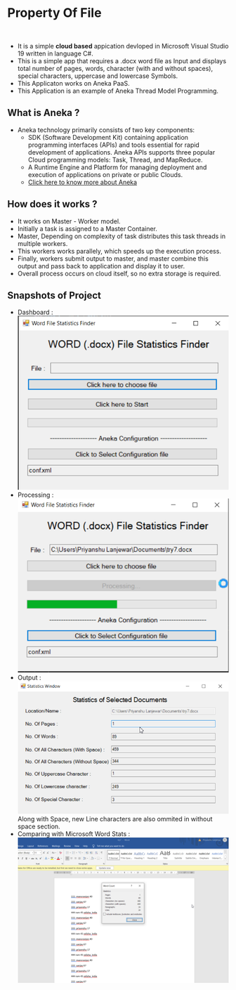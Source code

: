 <h1> Property Of File </h1> <br>
<ul>
  <li> It is a simple <b>cloud based</b> appication devloped in Microsoft Visual Studio 19 written in language C#.
<li> This is a simple app that requires a .docx word file as Input and displays total number of pages, words, character (with and without spaces), special characters, uppercase and lowercase Symbols.
<li> This Applicaton works on Aneka PaaS.
<li> This Application is an example of Aneka Thread Model Programming.
  </ul>
  
  <h2> What is Aneka ?</h2>
  
<ul>
  <li>Aneka technology primarily consists of two key components:
<ul>
<li>SDK (Software Development Kit) containing application programming interfaces (APIs) and tools essential for rapid development of applications. Aneka APIs supports three popular Cloud programming models: Task, Thread, and MapReduce.
  <li>
A Runtime Engine and Platform for managing deployment and execution of applications on private or public Clouds.
  <li> <a href="http://manjrasoft.com/index.html"> Click here to know more about Aneka </a>
    </ul></ul>

 <h2> How does it works ?</h2>
 <ul>
  <li> It works on Master - Worker model.
    <li> Initially a task is assigned to a Master Container.
      <li> Master, Depending on complexity of task distributes this task threads in multiple workers.
        <li> This workers works parallely, which speeds up the execution process.
          <li> Finally, workers submit output to master, and master combine this output and pass back to application and display it to user.
            <li> Overall process occurs on cloud itself, so no extra storage is required.
              </ul>
<h2> Snapshots of Project </h2>
<ul>
  <li> Dashboard :<br>
  <img src = "https://github.com/priyanshu-lanjewar/propertyOfFile/blob/main/screenshot/dashb.png"></img><br>
  <li> Processing : <br>
  <img src = "https://github.com/priyanshu-lanjewar/propertyOfFile/blob/main/screenshot/proces.png"></img><br>
  <li> Output : <br>
  <img src = "https://github.com/priyanshu-lanjewar/propertyOfFile/blob/main/screenshot/op.png"></img>
  <br> Along with Space, new Line characters are also ommited in without space section.<br>
  <li> Comparing with Microsoft Word Stats : <br>
  <img src = "https://github.com/priyanshu-lanjewar/propertyOfFile/blob/main/screenshot/word stat from ms word.png"></img>
  </ul>
